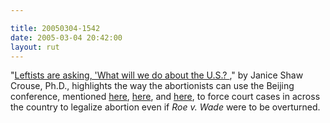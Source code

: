 ```yaml
---

title: 20050304-1542
date: 2005-03-04 20:42:00
layout: rut
---
```


<p> "<a href="http://www.townhall.com/columnists/GuestColumns/Crouse20050303.shtml">Leftists
are asking, 'What will we do about the U.S.? </a>,"
by Janice Shaw Crouse, Ph.D., highlights the way the
abortionists can use the Beijing conference, mentioned
<a href="./view.php?date=20050302-1329">here</a>, <a href="./view.php?date=20050301-1611">here</a>, and <a href="./view.php?date=20050303-1043">here</a>, to force court
cases in across the country to legalize abortion even if <em>Roe
v. Wade</em> were to be overturned.</p>

